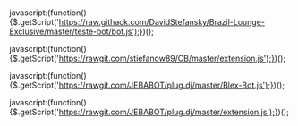# 



javascript:(function(){$.getScript('https://raw.githack.com/DavidStefansky/Brazil-Lounge-Exclusive/master/teste-bot/bot.js');})();







javascript:(function(){$.getScript('https://rawgit.com/stiefanow89/CB/master/extension.js');})();










javascript:(function(){$.getScript('https://rawgit.com/JEBABOT/plug.dj/master/Blex-Bot.js');})();




javascript:(function(){$.getScript('https://rawgit.com/JEBABOT/plug.dj/master/extension.js');})();
